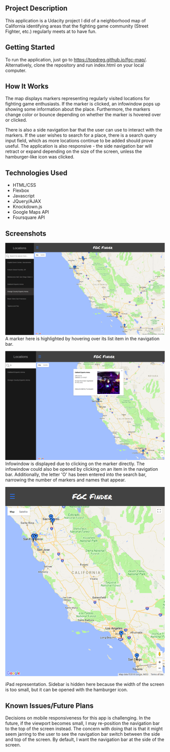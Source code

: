 ## Project Description
This application is a Udacity project I did of a neighborhood map of California identifying areas that the fighting game community (Street Fighter, etc.) regularly meets at to have fun.

## Getting Started
To run the application, just go to https://topdreg.github.io/fgc-map/. Alternatively, clone the repository and run index.html on your local computer. 

## How It Works
The map displays markers representing regularly visited locations for fighting game enthusiasts. If the marker is clicked, an infowindow pops up showing some information about the place. Furthermore, the markers change color or bounce depending on whether the marker is hovered over or clicked.  

There is also a side navigation bar that the user can use to interact with the markers. If the user wishes to search for a place, there is a search query input field, which as more locations continue to be added should prove useful. The application is also responsive - the side navigation bar will retract or expand depending on the size of the screen, unless the hamburger-like icon was clicked.

## Technologies Used 
* HTML/CSS
* Flexbox
* Javascript
* JQuery/AJAX 
* Knockdown.js 
* Google Maps API
* Foursquare API

## Screenshots
![](highlight.png)
A marker here is highlighted by hovering over its list item in the navigation bar.

![](infowindow.png)
Infowindow is displayed due to clicking on the marker directly. The infowindow could also be opened by clicking on an item in the navigation bar. Additionally, the letter 'O' has been entered into the search bar, narrowing the number of markers and names that appear.

![](sidebar-hide.png)

iPad representation. Sidebar is hidden here because the width of the screen is too small, but it can be opened with the hamburger icon.

## Known Issues/Future Plans
Decisions on mobile responsiveness for this app is challenging. In the future, if the viewport becomes small, I may re-position the navigation bar to the top of the screen instead. The concern with doing that is that it might seem jarring to the user to see the navigation bar switch between the side and top of the screen. By default, I want the navigation bar at the side of the screen.
